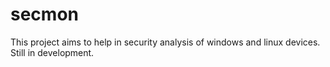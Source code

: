# secmon

This project aims to help in security analysis of windows and linux devices.
Still in development.